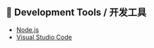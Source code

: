 ## 🧰 Development Tools / 开发工具
- [Node.js](https://nodejs.org/)  
- [Visual Studio Code](https://code.visualstudio.com/)
